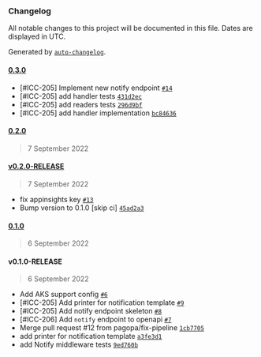### Changelog

All notable changes to this project will be documented in this file. Dates are displayed in UTC.

Generated by [`auto-changelog`](https://github.com/CookPete/auto-changelog).

#### [0.3.0](https://github.com/pagopa/io-functions-service-messages/compare/0.2.0...0.3.0)

- [#ICC-205]  Implement new notify endpoint [`#14`](https://github.com/pagopa/io-functions-service-messages/pull/14)
- [#ICC-205] add handler tests [`431d2ec`](https://github.com/pagopa/io-functions-service-messages/commit/431d2ec28e432198564942449d96d80fb3446d79)
- [#ICC-205] add readers tests [`296d9bf`](https://github.com/pagopa/io-functions-service-messages/commit/296d9bfb892578029e2301f5bb452388abe1e414)
- [#ICC-205] add handler implementation [`bc84636`](https://github.com/pagopa/io-functions-service-messages/commit/bc846368fb6e993f7d6863c77a8ce0692316d491)

#### [0.2.0](https://github.com/pagopa/io-functions-service-messages/compare/v0.2.0-RELEASE...0.2.0)

> 7 September 2022

#### [v0.2.0-RELEASE](https://github.com/pagopa/io-functions-service-messages/compare/0.1.0...v0.2.0-RELEASE)

> 7 September 2022

- fix appinsights key [`#13`](https://github.com/pagopa/io-functions-service-messages/pull/13)
- Bump version to 0.1.0 [skip ci] [`45ad2a3`](https://github.com/pagopa/io-functions-service-messages/commit/45ad2a3b7ec0c8c808c4fef93d48da8c3824209b)

#### [0.1.0](https://github.com/pagopa/io-functions-service-messages/compare/v0.1.0-RELEASE...0.1.0)

> 6 September 2022

#### v0.1.0-RELEASE

> 6 September 2022

- Add AKS support config [`#6`](https://github.com/pagopa/io-functions-service-messages/pull/6)
- [#ICC-205] Add printer for notification template [`#9`](https://github.com/pagopa/io-functions-service-messages/pull/9)
- [#ICC-205]  Add notify endpoint skeleton [`#8`](https://github.com/pagopa/io-functions-service-messages/pull/8)
- [#ICC-206]  Add `notify` endpoint to openapi [`#7`](https://github.com/pagopa/io-functions-service-messages/pull/7)
- Merge pull request #12 from pagopa/fix-pipeline [`1cb7705`](https://github.com/pagopa/io-functions-service-messages/commit/1cb7705f26897b031751515123f956c182184b76)
- add printer for notification template [`a3fe3d1`](https://github.com/pagopa/io-functions-service-messages/commit/a3fe3d14c4bb0b1401e01d3472505d9dd3dd77ed)
- add Notify middleware tests [`9ed760b`](https://github.com/pagopa/io-functions-service-messages/commit/9ed760ba7c804de11ae318de2e4fe8813bac2330)

